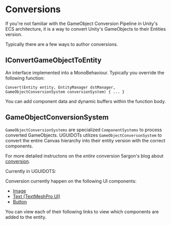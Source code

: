 # Conversions

If you're not familiar with the GameObject Conversion Pipeline in Unity's ECS architecture, it is a way to convert 
Unity's GameObjects to their Entities version.

Typically there are a few ways to author conversions.

## IConvertGameObjectToEntity
An interface implemented into a MonoBehaviour. Typically you override the following function:

```
Convert(Entity entity, EntityManager dstManager, GameObjectConversionSystem conversionSystem) { ... }
```

You can add component data and dynamic buffers within the function body.

## GameObjectConversionSystem
`GameObjectConversionSystems` are specialized `ComponentSystems` to process converted GameObjects. UGUIDOTs utilizes 
`GameObjectConversonSystem` to convert the entire Canvas hierarchy into their entity version with the correct components.

For more detailed instructons on the _entire_ conversion 5argon's blog about [conversion](https://gametorrahod.com/game-object-conversion-and-subscene/).

Currently in UGUIDOTS:

Conversion currently happen on the following UI components:

* [Image](Image.md)
* [Text (TextMeshPro UI)](Text.md)
* [Button](Button.md)

You can view each of their following links to view which components are added to the entity.
